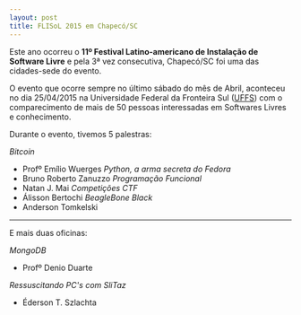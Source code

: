 ```yaml
---
layout: post
title: FLISoL 2015 em Chapecó/SC
---
```


Este ano ocorreu o **11º Festival Latino-americano de Instalação de Software Livre** e pela 3ª vez consecutiva, Chapecó/SC foi uma das cidades-sede do evento.

O evento que ocorre sempre no último sábado do mês de Abril, aconteceu no dia 25/04/2015 na Universidade Federal da Fronteira Sul  ([UFFS](www.uffs.edu.br/)) com o comparecimento de mais de 50 pessoas interessadas em Softwares Livres e conhecimento.

Durante o evento, tivemos 5 palestras:


*Bitcoin*
- 	Profº Emílio Wuerges
*Python, a arma secreta do Fedora*
-	Bruno Roberto Zanuzzo
*Programação Funcional*
-	Natan J. Mai
*Competições CTF*			
-	Álisson Bertochi
*BeagleBone Black*
-	Anderson Tomkelski 

-------------
E mais duas oficinas:

*MongoDB*
- 	Profº Denio Duarte

*Ressuscitando PC's com SliTaz*
-	Éderson T. Szlachta


